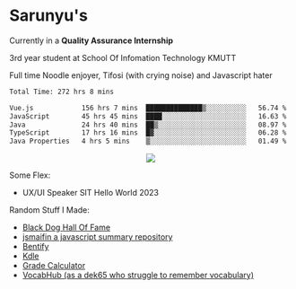 # Sarunyu's
<p>Currently in a <strong>Quality Assurance Internship</strong></p>
<p>3rd year student at School Of Infomation Technology KMUTT</p>
<p>Full time Noodle enjoyer, Tifosi (with crying noise) and Javascript hater</p>

<!--START_SECTION:waka-->

```txt
Total Time: 272 hrs 8 mins

Vue.js            156 hrs 7 mins  ██████████████▒░░░░░░░░░░   56.74 %
JavaScript        45 hrs 45 mins  ████░░░░░░░░░░░░░░░░░░░░░   16.63 %
Java              24 hrs 40 mins  ██▒░░░░░░░░░░░░░░░░░░░░░░   08.97 %
TypeScript        17 hrs 16 mins  █▓░░░░░░░░░░░░░░░░░░░░░░░   06.28 %
Java Properties   4 hrs 5 mins    ▒░░░░░░░░░░░░░░░░░░░░░░░░   01.49 %
```

<!--END_SECTION:waka-->
<div align=center>
  <img src="https://skillicons.dev/icons?i=typescript,javascript,nodejs,java,spring,react,vue,mysql,mongodb,docker,linux" />
</div>

Some Flex:
- UX/UI Speaker SIT Hello World 2023

Random Stuff I Made:
- [Black Dog Hall Of Fame](https://bdoghalloffame.vercel.app/)
- [jsmaifin a javascript summary repository](https://github.com/ssarunyu/js-maifin)
- [Bentify](https://bentify.vercel.app/)
- [Kdle](https://kdle.vercel.app/)
- [Grade Calculator](https://grade-calculator-virid.vercel.app/)
- [VocabHub (as a dek65 who struggle to remember vocabulary)](https://vocabhub.vercel.app/)
